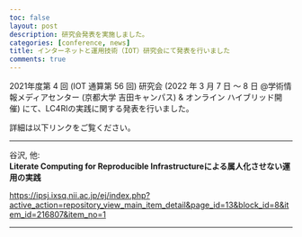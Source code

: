 ```yaml
---
toc: false
layout: post
description: 研究会発表を実施しました。
categories: [conference, news]
title: インターネットと運用技術（IOT）研究会にて発表を行いました
comments: true
---
```


2021年度第 4 回 (IOT 通算第 56 回) 研究会 (2022 年 3 月 7 日 〜 8 日 @学術情報メディアセンター (京都大学 吉田キャンパス) & オンライン ハイブリッド開催) にて、LC4RIの実践に関する発表を行いました。

詳細は以下リンクをご覧ください。


----

谷沢, 他:<br/>
**Literate Computing for Reproducible Infrastructureによる属人化させない運用の実践**

https://ipsj.ixsq.nii.ac.jp/ej/index.php?active_action=repository_view_main_item_detail&page_id=13&block_id=8&item_id=216807&item_no=1

----
